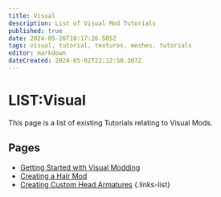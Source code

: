 ```yaml
---
title: Visual
description: List of Visual Mod Tutorials
published: true
date: 2024-05-26T10:17:26.505Z
tags: visual, tutorial, textures, meshes, tutorials
editor: markdown
dateCreated: 2024-05-02T22:12:50.307Z
---
```


# LIST:Visual
This page is a list of existing Tutorials relating to Visual Mods.

## Pages
- [Getting Started with Visual Modding](/Tutorials/Visual/getting-started-with-visual-modding)
- [Creating a Hair Mod](Creating-A-Hair-Mod)
- [Creating Custom Head Armatures](mrboneswildguide)
{.links-list}